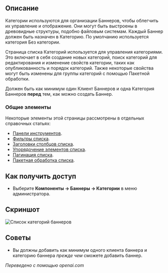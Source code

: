 <!-- Filename: Help4.x:Banners:_Categories / Display title: Баннеры: Категории  -->

## Описание

Категории используются для организации Баннеров, чтобы облегчить их управление и отображение. Они могут быть выстроены в древовидные структуры, подобно файловым системам. Каждый Баннер должен быть назначен в Категорию. По умолчанию используется категория Без категории.

Страница списка Категорий используется для управления категориями. Это включает в себя создание новых категорий, поиск категорий для редактирования и изменение свойств категории, таких как опубликованность и порядок категорий. Также некоторые свойства могут быть изменены для группы категорий с помощью Пакетной обработки.

Должен быть как минимум один Клиент Баннеров и одна Категория Баннеров **перед** тем, как можно создать Баннер.

### Общие элементы

Некоторые элементы этой страницы рассмотрены в отдельных справочных статьях:

* [Панели инструментов](jdocmanual?article=help/common-elements/toolbars).
* [Фильтры списка](jdocmanual?article=help/common-elements/list-filters).
* [Заголовки столбцов списка](jdocmanual?article=help/common-elements/list-column-headers).
* [Упорядочение элементов списка](jdocmanual?article=help/common-elements/list-ordering).
* [Пагинация списка](jdocmanual?article=help/common-elements/list-pagination).
* [Пакетная обработка списка](jdocmanual?article=help/common-elements/list-batch-process).

## Как получить доступ

- Выберите **Компоненты → Баннеры → Категории** в меню администратора.

## Скриншот

![Список категорий баннеров](../../../ru/images/banners/banners-categories-list.png)

## Советы

- Вы должны добавить как минимум одного клиента баннера и категорию баннера *прежде чем* сможете добавить баннер.

*Переведено с помощью openai.com*  

